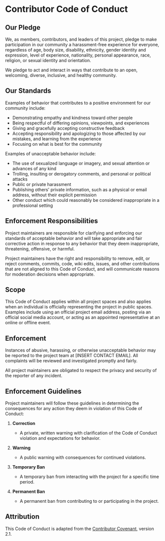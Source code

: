 # Contributor Code of Conduct

## Our Pledge

We, as members, contributors, and leaders of this project, pledge to make participation in our community a harassment-free experience for everyone, regardless of age, body size, disability, ethnicity, gender identity and expression, level of experience, nationality, personal appearance, race, religion, or sexual identity and orientation.

We pledge to act and interact in ways that contribute to an open, welcoming, diverse, inclusive, and healthy community.

## Our Standards

Examples of behavior that contributes to a positive environment for our community include:

- Demonstrating empathy and kindness toward other people
- Being respectful of differing opinions, viewpoints, and experiences
- Giving and gracefully accepting constructive feedback
- Accepting responsibility and apologizing to those affected by our mistakes, and learning from the experience
- Focusing on what is best for the community

Examples of unacceptable behavior include:

- The use of sexualized language or imagery, and sexual attention or advances of any kind
- Trolling, insulting or derogatory comments, and personal or political attacks
- Public or private harassment
- Publishing others' private information, such as a physical or email address, without their explicit permission
- Other conduct which could reasonably be considered inappropriate in a professional setting

## Enforcement Responsibilities

Project maintainers are responsible for clarifying and enforcing our standards of acceptable behavior and will take appropriate and fair corrective action in response to any behavior that they deem inappropriate, threatening, offensive, or harmful.

Project maintainers have the right and responsibility to remove, edit, or reject comments, commits, code, wiki edits, issues, and other contributions that are not aligned to this Code of Conduct, and will communicate reasons for moderation decisions when appropriate.

## Scope

This Code of Conduct applies within all project spaces and also applies when an individual is officially representing the project in public spaces. Examples include using an official project email address, posting via an official social media account, or acting as an appointed representative at an online or offline event.

## Enforcement

Instances of abusive, harassing, or otherwise unacceptable behavior may be reported to the project team at [INSERT CONTACT EMAIL]. All complaints will be reviewed and investigated promptly and fairly.

All project maintainers are obligated to respect the privacy and security of the reporter of any incident.

## Enforcement Guidelines

Project maintainers will follow these guidelines in determining the consequences for any action they deem in violation of this Code of Conduct:

1. **Correction**
   - A private, written warning with clarification of the Code of Conduct violation and expectations for behavior.

2. **Warning**
   - A public warning with consequences for continued violations.

3. **Temporary Ban**
   - A temporary ban from interacting with the project for a specific time period.

4. **Permanent Ban**
   - A permanent ban from contributing to or participating in the project.

## Attribution

This Code of Conduct is adapted from the [Contributor Covenant](https://www.contributor-covenant.org), version 2.1.
